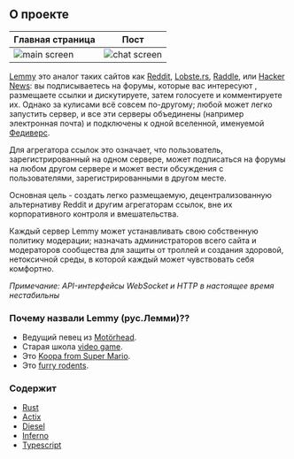 ## О проекте

| Главная страница                | Пост                            |
| ------------------------------- | ------------------------------- |
| ![main screen](main_screen.png) | ![chat screen](chat_screen.png) |

[Lemmy](https://github.com/LemmyNet/lemmy) это аналог таких сайтов как [Reddit](https://reddit.com), [Lobste.rs](https://lobste.rs), [Raddle](https://raddle.me), или [Hacker News](https://news.ycombinator.com/): вы подписываетесь на форумы, которые вас интересуют , размещаете ссылки и дискутируете, затем голосуете и комментируете их. Однако за кулисами всё совсем по-другому; любой может легко запустить сервер, и все эти серверы объединены (например электронная почта) и подключены к одной вселенной, именуемой [Федиверс](https://ru.wikipedia.org/wiki/Fediverse).

Для агрегатора ссылок это означает, что пользователь, зарегистрированный на одном сервере, может подписаться на форумы на любом другом сервере и может вести обсуждения с пользователями, зарегистрированными в другом месте.

Основная цель - создать легко размещаемую, децентрализованную альтернативу Reddit и другим агрегаторам ссылок, вне их корпоративного контроля и вмешательства.

Каждый сервер Lemmy может устанавливать свою собственную политику модерации; назначать администраторов всего сайта и модераторов сообщества для защиты от троллей и создания здоровой, нетоксичной среды, в которой каждый может чувствовать себя комфортно.

_Примечание: API-интерфейсы WebSocket и HTTP в настоящее время нестабильны_

### Почему назвали Lemmy (рус.Лемми)??

- Ведущий певец из [Motörhead](https://invidio.us/watch?v=pWB5JZRGl0U).
- Старая школа [video game](<https://en.wikipedia.org/wiki/Lemmings_(video_game)>).
- Это [Koopa from Super Mario](https://www.mariowiki.com/Lemmy_Koopa).
- Это [furry rodents](http://sunchild.fpwc.org/lemming-the-little-giant-of-the-north/).

### Содержит

- [Rust](https://www.rust-lang.org)
- [Actix](https://actix.rs/)
- [Diesel](http://diesel.rs/)
- [Inferno](https://infernojs.org)
- [Typescript](https://www.typescriptlang.org/)
